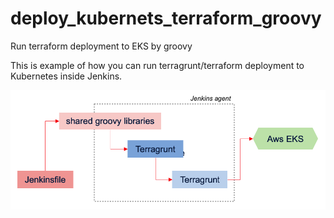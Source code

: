 # deploy_kubernets_terraform_groovy
Run terraform deployment to EKS by groovy

This is example of how you can run terragrunt/terraform deployment to Kubernetes inside Jenkins.

![_Groovy_Terra.png](_Groovy_Terra.png)
